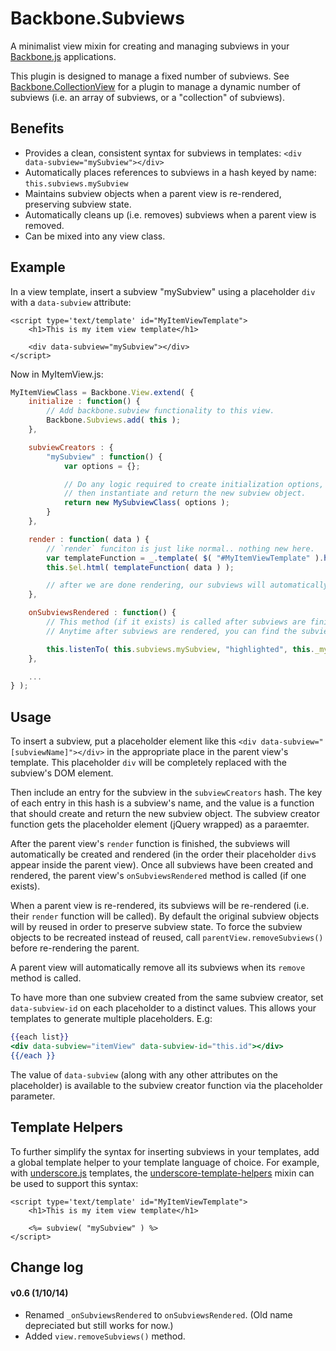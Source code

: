 # Backbone.Subviews

A minimalist view mixin for creating and managing subviews in your [Backbone.js](http://backbonejs.org/) applications. 

This plugin is designed to manage a fixed number of subviews. See [Backbone.CollectionView](http://rotundasoftware.github.io/backbone.collectionView/) for a plugin to manage a dynamic number of subviews (i.e. an array of subviews, or a "collection" of subviews). 

## Benefits

* Provides a clean, consistent syntax for subviews in templates: `<div data-subview="mySubview"></div>`
* Automatically places references to subviews in a hash keyed by name: `this.subviews.mySubview`
* Maintains subview objects when a parent view is re-rendered, preserving subview state.
* Automatically cleans up (i.e. removes) subviews when a parent view is removed.
* Can be mixed into any view class.

## Example

In a view template, insert a subview "mySubview" using a placeholder `div` with a `data-subview` attribute:

	<script type='text/template' id="MyItemViewTemplate">
		<h1>This is my item view template</h1>

		<div data-subview="mySubview"></div>
	</script>

Now in MyItemView.js:

```javascript
MyItemViewClass = Backbone.View.extend( {
	initialize : function() {
		// Add backbone.subview functionality to this view.
		Backbone.Subviews.add( this );
	},

	subviewCreators : {
		"mySubview" : function() {
			var options = {};

			// Do any logic required to create initialization options,
			// then instantiate and return the new subview object.
			return new MySubviewClass( options );
		}
	},

	render : function( data ) {
		// `render` funciton is just like normal.. nothing new here.
		var templateFunction = _.template( $( "#MyItemViewTemplate" ).html() );
		this.$el.html( templateFunction( data ) );

		// after we are done rendering, our subviews will automatically be rendered in order
	},

	onSubviewsRendered : function() {
		// This method (if it exists) is called after subviews are finished rendering.
		// Anytime after subviews are rendered, you can find the subviews in the `subviews` hash

		this.listenTo( this.subviews.mySubview, "highlighted", this._mySubview_onHighlighted );
	},

	...
} );
```

## Usage

To insert a subview, put a placeholder element like this `<div data-subview="[subviewName]"></div>` in the appropriate place in the parent view's template. This placeholder `div` will be completely replaced with the subview's DOM element.

Then include an entry for the subview in the `subviewCreators` hash. The key of each entry in this hash is a subview's name, and the value is a function that should create and return the new subview object. The subview creator function gets the placeholder element (jQuery wrapped) as a paraemter.

After the parent view's `render` function is finished, the subviews will automatically be created and rendered (in the order their placeholder `div`s appear inside the parent view). Once all subviews have been created and rendered, the parent view's `onSubviewsRendered` method is called (if one exists).

When a parent view is re-rendered, its subviews will be re-rendered (i.e. their `render` function will be called). By default the original subview objects will by reused in order to preserve subview state. To force the subview objects to be recreated instead of reused, call `parentView.removeSubviews()` before re-rendering the parent.

A parent view will automatically remove all its subviews when its `remove` method is called.

To have more than one subview created from the same subview creator, set `data-subview-id` on each placeholder to a distinct values. This allows your templates to generate multiple placeholders. E.g:

```handlebars
{{each list}}
<div data-subview="itemView" data-subview-id="this.id"></div>
{{/each }}
```

The value of `data-subview` (along with any other attributes on the placeholder) is available to the subview creator function via the placeholder parameter.

## Template Helpers

To further simplify the syntax for inserting subviews in your templates, add a global template helper to your template language of choice. For example, with [underscore.js](https://github.com/documentcloud/underscore) templates, the [underscore-template-helpers](https://github.com/rotundasoftware/underscore-template-helpers) mixin can be used to support this syntax:

	<script type='text/template' id="MyItemViewTemplate">
		<h1>This is my item view template</h1>

		<%= subview( "mySubview" ) %>
	</script>

## Change log

#### v0.6 (1/10/14)
* Renamed `_onSubviewsRendered` to `onSubviewsRendered`. (Old name depreciated but still works for now.)
* Added `view.removeSubviews()` method.

